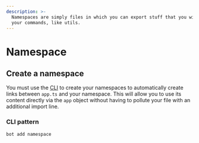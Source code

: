 ```yaml
---
description: >-
  Namespaces are simply files in which you can export stuff that you will use in
  your commands, like utils.
---
```


# Namespace

## Create a namespace

You must use the [CLI](https://www.npmjs.com/package/make-bot.ts) to create your namespaces to automatically create links between `app.ts` and your namespace. This will allow you to use its content directly via the `app` object without having to pollute your file with an additional import line.

### CLI pattern

```bash
bot add namespace
```
